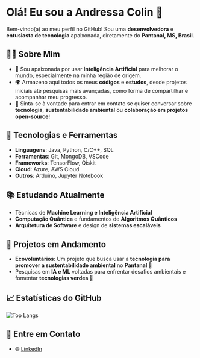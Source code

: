 # Olá! Eu sou a Andressa Colin 👋

Bem-vindo(a) ao meu perfil no GitHub! Sou uma **desenvolvedora** e **entusiasta de tecnologia** apaixonada, diretamente do **Pantanal, MS, Brasil**.

## 👩‍💻 Sobre Mim
- 🌱 Sou apaixonada por usar **Inteligência Artificial** para melhorar o mundo, especialmente na minha região de origem.
- 🌍 Armazeno aqui todos os meus **códigos** e **estudos**, desde projetos iniciais até pesquisas mais avançadas, como forma de compartilhar e acompanhar meu progresso.
- 💬 Sinta-se à vontade para entrar em contato se quiser conversar sobre **tecnologia**, **sustentabilidade ambiental** ou **colaboração em projetos open-source**!

## 🚀 Tecnologias e Ferramentas
- **Linguagens**: Java, Python, C/C++, SQL  
- **Ferramentas**: Git, MongoDB, VSCode  
- **Frameworks**: TensorFlow, Qiskit  
- **Cloud**: Azure, AWS Cloud  
- **Outros**: Arduino, Jupyter Notebook  

## 📚 Estudando Atualmente
- Técnicas de **Machine Learning e Inteligência Artificial**
- **Computação Quântica** e fundamentos de **Algoritmos Quânticos**
- **Arquitetura de Software** e design de **sistemas escaláveis**

## 🌱 Projetos em Andamento
- **Ecovoluntários**: Um projeto que busca usar a **tecnologia para promover a sustentabilidade ambiental** no **Pantanal** 🌿  
- Pesquisas em **IA e ML** voltadas para enfrentar desafios ambientais e fomentar **tecnologias verdes** 🌱

## 📈 Estatísticas do GitHub
![Top Langs](https://github-readme-stats.vercel.app/api/top-langs/?username=andressacolin&layout=compact&theme=cobalt)

## 📧 Entre em Contato
- 🌐 [LinkedIn](https://www.linkedin.com/in/andressa-colin-barbosa)




